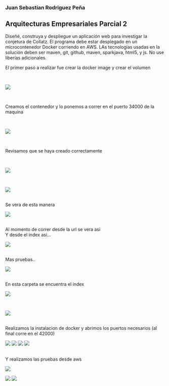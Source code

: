 ### Juan Sebastian Rodriguez Peña
## Arquitecturas Empresariales Parcial 2

Diseñé, construya y despliegue un aplicación web para investigar la conjetura de Collatz. El programa debe estar desplegado en un microcontenedor Docker corriendo en AWS. LAs tecnologías usadas en la solución deben ser maven, git, github, maven, sparkjava, html5, y js. No use liberías adicionales.

El primer paso a realizar fue crear la docker image y crear el volumen

<br>

![](images/1.png)

<br>

Creamos el contenedor y lo ponemos a correr en el puerto 34000 de la maquina

<br>

![](images/2.png)

<br>

Revisamos que se haya creado correctamente

<br>

![](images/3.png)


<br>
 


![](images/4.png)

<br>
 Se vera de esta manera

![](images/5.png)

<br>
Al momento de correr desde la url se vera asi

<br>
Y desde el index asi...

<br>

![](images/6.png)

<br>
Mas pruebas..
<br>


![](images/7.png)

<br>
En esta carpeta se encuentra el index


![](images/8.png)

<br>


![](images/9.png)

<br>
Realizamos la instalacion de docker y abrimos los puertos necesarios (al final corre en el 42000)

![](images/10.png)
![](images/11.png)
![](images/12.png)
![](images/13.png)

<br>
Y realizamos las pruebas desde aws

![](images/14.png)


![](images/15.png)
![](images/16.png)




